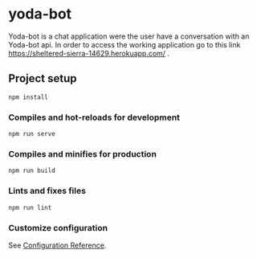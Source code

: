 # yoda-bot

Yoda-bot is a chat application were the user have a conversation with an Yoda-bot api.
In order to access the working application go to this link https://sheltered-sierra-14629.herokuapp.com/ .

## Project setup
```
npm install
```

### Compiles and hot-reloads for development
```
npm run serve
```

### Compiles and minifies for production
```
npm run build
```

### Lints and fixes files
```
npm run lint
```

### Customize configuration
See [Configuration Reference](https://cli.vuejs.org/config/).
